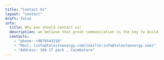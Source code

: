```yaml
---
title: "Contact Us"
layout: "contact"
draft: false
info: 
  title: Why you should contact us!
  description: we believe that great communication is the key to building strong relationships. Whether you have a question, need assistance, or simply want to connect, our team is here to help. We’re dedicated to providing you with the support and information you need in a timely and efficient manner. Your feedback is incredibly valuable to us, and we’re always eager to hear from you. Reach out today and let us know how we can make your experience even better!
  contacts: 
    - "phone: +9876543210"
    - "Mail: [info@telestoenergy.com](mailto:info@telestoenergy.com)"
    - "Address: 360 IT park , Coimbatore"
---
```

